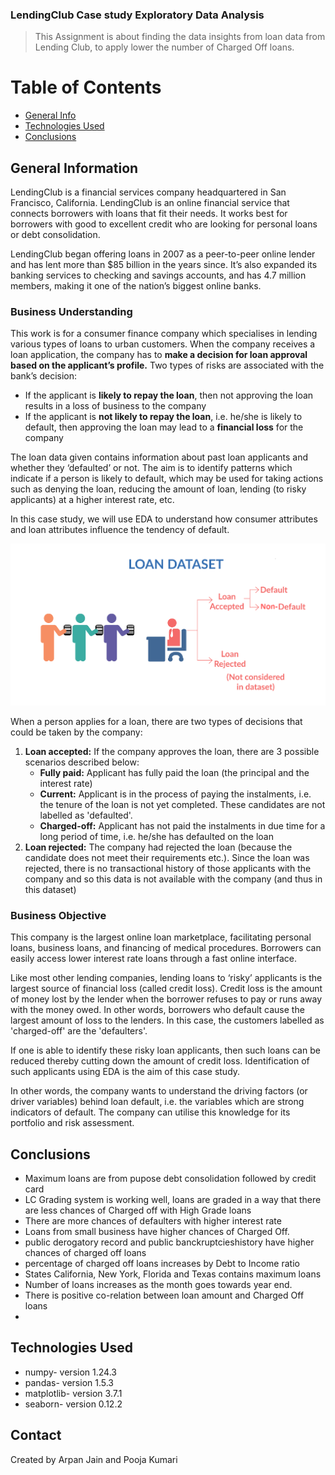### LendingClub Case study Exploratory Data Analysis
> This Assignment is about finding the data insights from loan data from Lending Club, to apply lower the number of Charged Off loans.

# Table of Contents
* [General Info](#general-information)
* [Technologies Used](#technologies-used)
* [Conclusions](#conclusions)

## General Information

LendingClub is a financial services company headquartered in San Francisco, California. LendingClub is an online financial service that connects borrowers with loans that fit their needs. It works best for borrowers with good to excellent credit who are looking for personal loans or debt consolidation.

LendingClub began offering loans in 2007 as a peer-to-peer online lender and has lent more than $85 billion in the years since. It’s also expanded its banking services to checking and savings accounts, and has 4.7 million members, making it one of the nation’s biggest online banks.

  
### Business Understanding

This work is for a consumer finance company which specialises in lending various types of loans to urban customers. When the company receives a loan application, the company has to <b>make a decision for loan approval based on the applicant’s profile.</b> Two types of risks are associated with the bank’s decision:
<ul>
<li>
If the applicant is <b>likely to repay the loan</b>, then not approving the loan results in a loss of business to the company
</li>
<li>
If the applicant is <b>not likely to repay the loan</b>, i.e. he/she is likely to default, then approving the loan may lead to a <b>financial loss</b> for the company
</li>
</ul>
 

The loan data given contains information about past loan applicants and whether they ‘defaulted’ or not. The aim is to identify patterns which indicate if a person is likely to default, which may be used for taking actions such as denying the loan, reducing the amount of loan, lending (to risky applicants) at a higher interest rate, etc.

In this case study, we will use EDA to understand how consumer attributes and loan attributes influence the tendency of default.

<img src="Loan_image.png" />

When a person applies for a loan, there are two types of decisions that could be taken by the company:

<ol>
<li><b>Loan accepted:</b> If the company approves the loan, there are 3 possible scenarios described below:
<ul>
<li><b>Fully paid:</b> Applicant has fully paid the loan (the principal and the interest rate)
</li>
<li><b>Current:</b> Applicant is in the process of paying the instalments, i.e. the tenure of the loan is not yet completed. These candidates are not labelled as 'defaulted'.
</li>
<li><b>Charged-off:</b> Applicant has not paid the instalments in due time for a long period of time, i.e. he/she has defaulted on the loan 
</li>
</ul>
</li>
<li><b>Loan rejected:</b> The company had rejected the loan (because the candidate does not meet their requirements etc.). Since the loan was rejected, there is no transactional history of those applicants with the company and so this data is not available with the company (and thus in this dataset)
</li>
</ol>


### Business Objective
This company is the largest online loan marketplace, facilitating personal loans, business loans, and financing of medical procedures. Borrowers can easily access lower interest rate loans through a fast online interface. 

 

Like most other lending companies, lending loans to ‘risky’ applicants is the largest source of financial loss (called credit loss). Credit loss is the amount of money lost by the lender when the borrower refuses to pay or runs away with the money owed. In other words, borrowers who default cause the largest amount of loss to the lenders. In this case, the customers labelled as 'charged-off' are the 'defaulters'. 

 

If one is able to identify these risky loan applicants, then such loans can be reduced thereby cutting down the amount of credit loss. Identification of such applicants using EDA is the aim of this case study.

 

In other words, the company wants to understand the driving factors (or driver variables) behind loan default, i.e. the variables which are strong indicators of default.  The company can utilise this knowledge for its portfolio and risk assessment.


## Conclusions
- Maximum loans are from pupose debt consolidation followed by credit card
- LC Grading system is working well, loans are graded in a way that there are less chances of Charged off with High Grade loans
- There are more chances of defaulters with higher interest rate
- Loans from small business have higher chances of Charged Off.
- public derogatory record and public banckruptcieshistory have higher chances of charged off loans
- percentage of charged off loans increases by Debt to Income ratio
- States California, New York, Florida and Texas contains maximum loans
- Number of loans increases as the month goes towards year end.
- There is positive co-relation between loan amount and Charged Off loans
- 

## Technologies Used
- numpy- version 1.24.3
- pandas- version 1.5.3
- matplotlib- version 3.7.1
- seaborn- version 0.12.2



## Contact
Created by Arpan Jain and Pooja Kumari